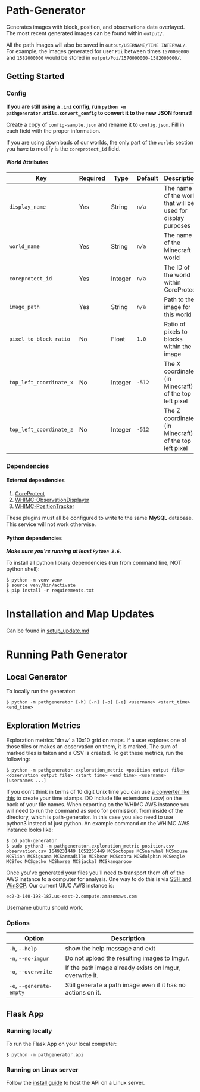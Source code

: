 # Path-Generator
Generates images with block, position, and observations data overlayed. The most recent generated images can be found within `output/`.

All the path images will also be saved in `output/USERNAME/TIME INTERVAL/`.
For example, the images generated for user `Poi` between times `1570000000` and `1582000000` would be stored in `output/Poi/1570000000-1582000000/`.

## Getting Started

### Config

**If you are still using a `.ini` config, run `python -m pathgenerator.utils.convert_config` to convert it to the new JSON format!**

Create a copy of `config-sample.json` and rename it to `config.json`. Fill in each field with the proper information.

If you are using downloads of our worlds, the only part of the `worlds` section you have to modify is the `coreprotect_id` field.

#### World Attributes

| Key | Required | Type | Default | Description |
|-|-|-|-|-|
| `display_name` | Yes | String | `n/a` | The name of the world that will be used for display purposes |
| `world_name` | Yes | String | `n/a` | The name of the Minecraft world |
| `coreprotect_id` | Yes | Integer | `n/a` | The ID of the world within CoreProtect |
| `image_path` | Yes | String | `n/a` | Path to the image for this world |
| `pixel_to_block_ratio` | No | Float | `1.0` | Ratio of pixels to blocks within the image |
| `top_left_coordinate_x` | No | Integer | `-512` | The X coordinate (in Minecraft) of the top left pixel |
| `top_left_coordinate_z` | No | Integer | `-512` | The Z coordinate (in Minecraft) of the top left pixel |

### Dependencies

#### External dependencies
1. [CoreProtect](https://www.spigotmc.org/resources/coreprotect.8631/)
2. [WHIMC-ObservationDisplayer](https://github.com/whimc/Observation-Displayer)
3. [WHIMC-PositionTracker](https://github.com/whimc/Position-Tracker)

These plugins must all be configured to write to the same **MySQL** database. This service will not work otherwise.

#### Python dependencies
_**Make sure you're running at least `Python 3.6`.**_

To install all python library dependencies (run from command line, NOT python shell):
```
$ python -m venv venv
$ source venv/bin/activate
$ pip install -r requirements.txt
```

# Installation and Map Updates
Can be found in [setup_update.md](https://github.com/whimc/Path-Generator/setup_update.md)

# Running Path Generator

## Local Generator
To locally run the generator:
```
$ python -m pathgenerator [-h] [-n] [-o] [-e] <username> <start_time> <end_time>
```

## Exploration Metrics
Exploration metrics 'draw' a 10x10 grid on maps. If a user explores one of those tiles or makes an observation on them,
it is marked. The sum of marked tiles is taken and a CSV is created. To get these metrics, run the following:
```
$ python -m pathgenerator.exploration_metric <position output file> <observation output file> <start time> <end time> <username> [usernames ...]
```
If you don't think in terms of 10 digit Unix time you can use [a converter like this](https://www.unixtimestamp.com/index.php) to create your time stamps. DO include file extensions (.csv) on the back of your file names. When exporting on the WHIMC AWS instance you will need to run the command as sudo for permission, from inside of the directory, which is path-generator. In this case you also need to use python3 instead of just python. An example command on the WHIMC AWS instance looks like:
```
$ cd path-generator
$ sudo python3 -m pathgenerator.exploration_metric position.csv observation.csv 1649231449 1652255449 MCSoctopus MCSnarwhal MCSmouse MCSlion MCSiguana MCSarmadillo MCSbear MCScobra MCSdolphin MCSeagle MCSfox MCSgecko MCShorse MCSjackal MCSkangarooo
```
Once you've generated your files you'll need to transport them off of the AWS instance to a computer for analysis. One way to do this is via [SSH and WinSCP](https://winscp.net/eng/docs/guide_amazon_ec2). Our current UIUC AWS instance is:
```
ec2-3-140-198-187.us-east-2.compute.amazonaws.com
```
Username ubuntu should work.

### Options
| Option                   | Description                                                  |
|--------------------------|--------------------------------------------------------------|
| `-h`, `--help`           | show the help message and exit                               |
| `-n`, `--no-imgur`       | Do not upload the resulting images to Imgur.                 |
| `-o`, `--overwrite`      | If the path image already exists on Imgur, overwrite it.     |
| `-e`, `--generate-empty` | Still generate a path image even if it has no actions on it. |

## Flask App

### Running locally
To run the Flask App on your local computer:
```
$ python -m pathgenerator.api
```

### Running on Linux server
Follow the [install guide](./install.md) to host the API on a Linux server.
